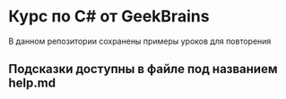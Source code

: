 # Курс по C# от GeekBrains
В данном репозитории сохранены примеры уроков для повторения

## Подсказки доступны в файле под названием help.md